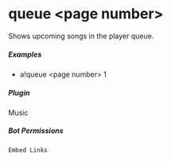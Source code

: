 # queue &lt;page number&gt;

Shows upcoming songs in the player queue.
			

##### Examples

* a!queue &lt;page number&gt; 1


##### Plugin
Music


##### Bot Permissions
`Embed Links`